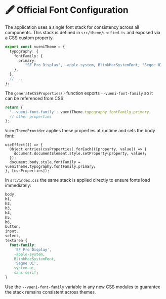 # 🖋️ Official Font Configuration

The application uses a single font stack for consistency across all components. This stack is defined in `src/theme/unified.ts` and exposed via a CSS custom property.

```ts
export const vueniTheme = {
  typography: {
    fontFamily: {
      primary:
        '"SF Pro Display", -apple-system, BlinkMacSystemFont, "Segoe UI", system-ui, sans-serif',
    },
  },
  // ...
};
```

The `generateCSSProperties()` function exports `--vueni-font-family` so it can be referenced from CSS:

```ts
return {
  '--vueni-font-family': vueniTheme.typography.fontFamily.primary,
  // other properties
};
```

`VueniThemeProvider` applies these properties at runtime and sets the body font:

```tsx
useEffect(() => {
  Object.entries(cssProperties).forEach(([property, value]) => {
    document.documentElement.style.setProperty(property, value);
  });
  document.body.style.fontFamily = vueniTheme.typography.fontFamily.primary;
}, [cssProperties]);
```

In `src/index.css` the same stack is applied directly to ensure fonts load immediately:

```css
body,
h1,
h2,
h3,
h4,
h5,
h6,
button,
input,
select,
textarea {
  font-family:
    'SF Pro Display',
    -apple-system,
    BlinkMacSystemFont,
    'Segoe UI',
    system-ui,
    sans-serif;
}
```

Use the `--vueni-font-family` variable in any new CSS modules to guarantee the stack remains consistent across themes. 